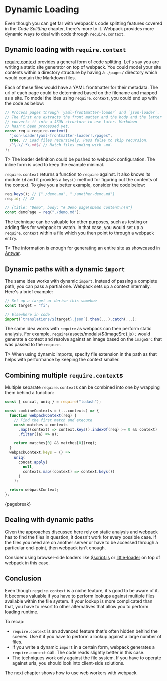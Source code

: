 # Dynamic Loading

Even though you can get far with webpack's code splitting features covered in the _Code Splitting_ chapter, there's more to it. Webpack provides more dynamic ways to deal with code through `require.context`.

## Dynamic loading with `require.context`

[require.context](https://webpack.js.org/api/module-methods/#require-context) provides a general form of code splitting. Let's say you are writing a static site generator on top of webpack. You could model your site contents within a directory structure by having a `./pages/` directory which would contain the Markdown files.

Each of these files would have a YAML frontmatter for their metadata. The url of each page could be determined based on the filename and mapped as a site. To model the idea using `require.context`, you could end up with the code as below:

```javascript
// Process pages through `yaml-frontmatter-loader` and `json-loader`.
// The first one extracts the front matter and the body and the latter
// converts it into a JSON structure to use later. Markdown
// hasn't been processed yet.
const req = require.context(
  "json-loader!yaml-frontmatter-loader!./pages",
  true, // Load files recursively. Pass false to skip recursion.
  /^\.\/.*\.md$/ // Match files ending with .md.
);
```

T> The loader definition could be pushed to webpack configuration. The inline form is used to keep the example minimal.

`require.context` returns a function to `require` against. It also knows its module `id` and it provides a `keys()` method for figuring out the contents of the context. To give you a better example, consider the code below:

```javascript
req.keys(); // ["./demo.md", "./another-demo.md"]
req.id; // 42

// {title: "Demo", body: "# Demo page\nDemo content\n\n"}
const demoPage = req("./demo.md");
```

The technique can be valuable for other purposes, such as testing or adding files for webpack to watch. In that case, you would set up a `require.context` within a file which you then point to through a webpack `entry`.

T> The information is enough for generating an entire site as showcased in [Antwar](https://github.com/antwarjs/antwar).

## Dynamic paths with a dynamic `import`

The same idea works with dynamic `import`. Instead of passing a complete path, you can pass a partial one. Webpack sets up a context internally. Here's a brief example:

```javascript
// Set up a target or derive this somehow
const target = "fi";

// Elsewhere in code
import(`translations/${target}.json`).then(...).catch(...);
```

The same idea works with `require` as webpack can then perform static analysis. For example, `require(`assets/modals/\${imageSrc}.js`);` would generate a context and resolve against an image based on the `imageSrc` that was passed to the `require`.

T> When using dynamic imports, specify file extension in the path as that helps with performance by keeping the context smaller.

## Combining multiple `require.context`s

Multiple separate `require.context`s can be combined into one by wrapping them behind a function:

```javascript
const { concat, uniq } = require("lodash");

const combineContexts = (...contexts) => {
  function webpackContext(req) {
    // Find the first match and execute
    const matches = contexts
      .map((context) => context.keys().indexOf(req) >= 0 && context)
      .filter((a) => a);

    return matches[0] && matches[0](req);
  }
  webpackContext.keys = () =>
    uniq(
      concat.apply(
        null,
        contexts.map((context) => context.keys())
      )
    );

  return webpackContext;
};
```

{pagebreak}

## Dealing with dynamic paths

Given the approaches discussed here rely on static analysis and webpack has to find the files in question, it doesn't work for every possible case. If the files you need are on another server or have to be accessed through a particular end-point, then webpack isn't enough.

Consider using browser-side loaders like [\$script.js](https://www.npmjs.com/package/scriptjs) or [little-loader](https://www.npmjs.com/package/little-loader) on top of webpack in this case.

## Conclusion

Even though `require.context` is a niche feature, it's good to be aware of it. It becomes valuable if you have to perform lookups against multiple files available within the file system. If your lookup is more complicated than that, you have to resort to other alternatives that allow you to perform loading runtime.

To recap:

- `require.context` is an advanced feature that's often hidden behind the scenes. Use it if you have to perform a lookup against a large number of files.
- If you write a dynamic `import` in a certain form, webpack generates a `require.context` call. The code reads slightly better in this case.
- The techniques work only against the file system. If you have to operate against urls, you should look into client-side solutions.

The next chapter shows how to use web workers with webpack.
